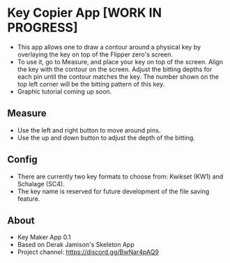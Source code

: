 # Key Copier App [WORK IN PROGRESS]
- This app allows one to draw a contour around a physical key by overlaying the key on top of the Flipper zero's screen. 
- To use it, go to Measure, and place your key on top of the screen. Align the key with the contour on the screen. Adjust the bitting depths for each pin until the contour matches the key. The number shown on the top left corner will be the bitting pattern of this key. 
- Graphic tutorial coming up soon. 
## Measure
- Use the left and right button to move around pins. 
- Use the up and down button to adjust the depth of the bitting. 
## Config
- There are currently two key formats to choose from: Kwikset (KW1) and Schalage (SC4). 
- The key name is reserved for future development of the file saving feature.
## About
- Key Maker App 0.1
- Based on Derak Jamison's Skeleton App
- Project channel: https://discord.gg/BwNar4pAQ9



